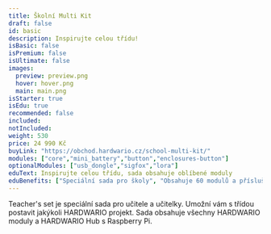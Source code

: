 ```yaml
---
title: Školní Multi Kit
draft: false
id: basic
description: Inspirujte celou třídu!
isBasic: false
isPremium: false
isUltimate: false
images:
  preview: preview.png
  hover: hover.png
  main: main.png
isStarter: true
isEdu: true
recommended: false
included:
notIncluded:
weight: 530
price: 24 990 Kč
buyLink: "https://obchod.hardwario.cz/school-multi-kit/"
modules: ["core","mini_battery","button","enclosures-button"]
optionalModules: ["usb_dongle","sigfox","lora"]
eduText: Inspirujte celou třídu, sada obsahuje oblíbené moduly
eduBenefits: ["Speciální sada pro školy", "Obsahuje 60 modulů a příslušenství", "Obsahuje HARDWARIO Hub","Postavíte libovolný HARDWARIO projekt"]
---
```


Teacher's set je speciální sada pro učitele a učitelky. Umožní vám s třídou postavit jakýkoli HARDWARIO projekt. Sada obsahuje všechny HARDWARIO moduly a HARDWARIO Hub s Raspberry Pi.

